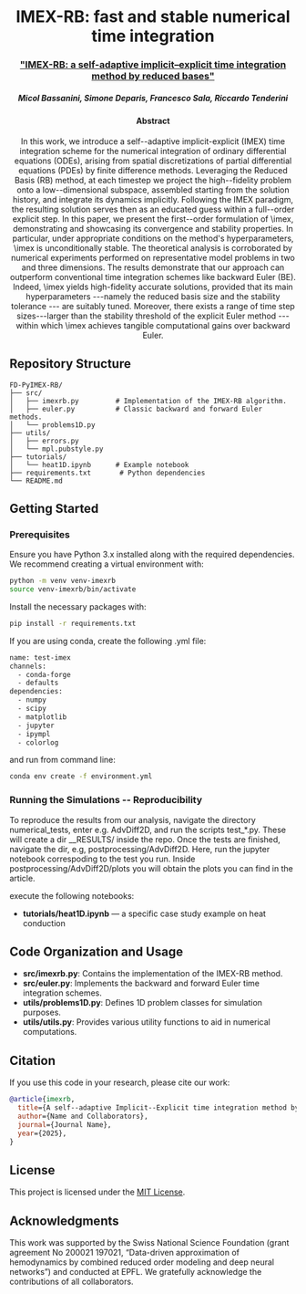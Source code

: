 <h1 align="center"> IMEX-RB: fast and stable numerical time integration </h1>

<h3 align="center"> <a href="https://arxiv.org/"> "IMEX-RB: a self-adaptive implicit–explicit time integration method by reduced bases" </a>  </h3>

<h5 align="center">  Micol Bassanini, Simone Deparis, Francesco Sala, Riccardo Tenderini </h5>


<h4 align="center">  Abstract </h4>

<p align="center">  In this work, we introduce a self--adaptive implicit-explicit (IMEX) time integration scheme for the numerical integration of ordinary differential equations (ODEs), arising from spatial discretizations of partial differential equations (PDEs) by finite difference methods. Leveraging the Reduced Basis (RB) method, at each timestep we project the high--fidelity problem onto a low--dimensional subspace, assembled starting from the solution history, and integrate its dynamics implicitly. Following the IMEX paradigm, the resulting solution serves then as an educated guess within a full--order explicit step. In this paper, we present the first--order formulation of \imex, demonstrating and showcasing its convergence and stability properties. In particular, under appropriate conditions on the method's hyperparameters, \imex is unconditionally stable. The theoretical analysis is corroborated by numerical experiments performed on representative model problems in two and three dimensions. The results demonstrate that our approach can outperform conventional time integration schemes like backward Euler (BE). Indeed, \imex yields high-fidelity accurate solutions, provided that its main hyperparameters ---namely the reduced basis size and the stability tolerance --- are suitably tuned. Moreover, there exists a range of time step sizes---larger than the stability threshold of the explicit Euler method --- within which \imex achieves tangible computational gains over backward Euler. </p>

## Repository Structure

```
FD-PyIMEX-RB/
├── src/
│   ├── imexrb.py         # Implementation of the IMEX-RB algorithm.
│   ├── euler.py          # Classic backward and forward Euler methods.
│   └── problems1D.py      
├── utils/
│   ├── errors.py
│   └── mpl.pubstyle.py          
├── tutorials/
│   └── heat1D.ipynb      # Example notebook
├── requirements.txt       # Python dependencies
└── README.md           
```

## Getting Started

### Prerequisites

Ensure you have Python 3.x installed along with the required dependencies.
We recommend creating a virtual environment with:

```bash
python -m venv venv-imexrb
source venv-imexrb/bin/activate  
```

Install the necessary packages with:

```bash
pip install -r requirements.txt
```

If you are using conda, create the following .yml file:
```bash
name: test-imex
channels:
  - conda-forge
  - defaults
dependencies:
  - numpy
  - scipy
  - matplotlib
  - jupyter
  - ipympl
  - colorlog
```
and run from command line:
```bash
conda env create -f environment.yml
```
### Running the Simulations -- Reproducibility

To reproduce the results from our analysis, navigate the directory numerical_tests, enter e.g. AdvDiff2D,
and run the scripts test_*.py. These will create a dir __RESULTS/ inside the repo. Once the tests are finished,
navigate the dir, e.g, postprocessing/AdvDiff2D. Here, run the jupyter notebook correspoding to the test you run.
Inside postprocessing/AdvDiff2D/plots you will obtain the plots you can find in the article.


execute the following notebooks:

- **tutorials/heat1D.ipynb** — a specific case study example on heat conduction


## Code Organization and Usage

- **src/imexrb.py**: Contains the implementation of the IMEX-RB method.
- **src/euler.py**: Implements the backward and forward Euler time integration schemes.
- **utils/problems1D.py**: Defines 1D problem classes for simulation purposes.
- **utils/utils.py**: Provides various utility functions to aid in numerical computations.


## Citation

If you use this code in your research, please cite our work:

```bibtex
@article{imexrb,
  title={A self--adaptive Implicit--Explicit time integration method by reduced bases},
  author={Name and Collaborators},
  journal={Journal Name},
  year={2025},
}
```

## License

This project is licensed under the [MIT License](LICENSE).

## Acknowledgments

This work was supported by the Swiss National Science Foundation (grant agreement No 200021 197021, “Data-driven approximation of hemodynamics by combined reduced order modeling and deep neural networks”) and conducted at EPFL. We gratefully acknowledge the contributions of all collaborators.
